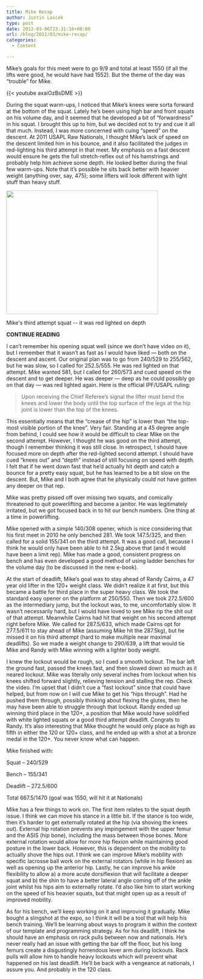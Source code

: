 ```yaml
---
title: Mike Recap
author: Justin Lascek
type: post
date: 2012-03-06T23:31:16+00:00
url: /blog/2012/03/mike-recap/
categories:
  - Content

---
```

Mike&#8217;s goals for this meet were to go 9/9 and total at least 1550 (if all the lifts were good, he would have had 1552). But the theme of the day was &#8220;trouble&#8221; for Mike.
  


{{< youtube axaiOzBsDME >}}
  

  
During the squat warm-ups, I noticed that Mike&#8217;s knees were sorta forward at the bottom of the squat. Lately he&#8217;s been using high bar and front squats on his volume day, and it seemed that he developed a bit of &#8220;forwardness&#8221; in his squat. I brought this up to him, but we decided not to try and cue it all that much. Instead, I was more concerned with cuing &#8220;speed&#8221; on the descent. At 2011 USAPL Raw Nationals, I thought Mike&#8217;s lack of speed on the descent limited him in his bounce, and it also facilitated the judges in red-lighting his third attempt in that meet. My emphasis on a fast descent would ensure he gets the full stretch-reflex out of his hamstrings and probably help him achieve some depth. He looked better during the final few warm-ups. Note that it&#8217;s possible he sits back better with heavier weight (anything over, say, 475); some lifters will look different with light stuff than heavy stuff.
  

  


<div id="attachment_6497" style="width: 410px" class="wp-caption aligncenter">
  <a href="/2012/03/mike3rdsmall.jpg"><img aria-describedby="caption-attachment-6497" data-attachment-id="6497" data-permalink="/blog/2012/03/mike-recap/mike3rdsmall/" data-orig-file="/2012/03/mike3rdsmall.jpg" data-orig-size="400,326" data-comments-opened="1" data-image-meta="{&quot;aperture&quot;:&quot;0&quot;,&quot;credit&quot;:&quot;&quot;,&quot;camera&quot;:&quot;&quot;,&quot;caption&quot;:&quot;&quot;,&quot;created_timestamp&quot;:&quot;0&quot;,&quot;copyright&quot;:&quot;&quot;,&quot;focal_length&quot;:&quot;0&quot;,&quot;iso&quot;:&quot;0&quot;,&quot;shutter_speed&quot;:&quot;0&quot;,&quot;title&quot;:&quot;&quot;}" data-image-title="mike3rdsmall" data-image-description="" data-medium-file="/2012/03/mike3rdsmall.jpg" data-large-file="/2012/03/mike3rdsmall.jpg" src="/2012/03/mike3rdsmall.jpg" alt="" title="mike3rdsmall" width="400" height="326" class="size-full wp-image-6497" /></a>
  
  <p id="caption-attachment-6497" class="wp-caption-text">
    Mike's third attempt squat -- it was red lighted on depth
  </p>
</div>


  

  
**CONTINUE READING <!--more-->**


  

  
I can&#8217;t remember his opening squat well (since we don&#8217;t have video on it), but I remember that it wasn&#8217;t as fast as I would have liked &#8212; both on the descent and ascent. Our original plan was to go from 240/529 to 255/562, but he was slow, so I called for 252.5/555. He was red lighted on that attempt. Mike wanted 581, but I called for 260/573 and cued speed on the descent and to get deeper. He was deeper &#8212; deep as he could possibly go on that day &#8212; was red lighted again. Here is the official IPF/USAPL ruling: 

> Upon receiving the Chief Referee’s signal the lifter must bend the knees and lower the body until the top surface of the legs at the hip joint is lower than the top of the knees. 

This essentially means that the &#8220;crease of the hip&#8221; is lower than &#8220;the top-most visible portion of the knee&#8221;. Very fair. Standing at a 45 degree angle from behind, I could see how it would be difficult to clear Mike on the second attempt. However, I thought he was good on the third attempt, though I remember thinking it was still close. In retrospect, I should have focused more on depth after the red-lighted second attempt. I should have cued &#8220;knees out&#8221; and &#8220;depth&#8221; instead of still focusing on speed with depth. I felt that if he went down fast that he&#8217;d actually hit depth and catch a bounce for a pretty easy squat, but he has learned to be a bit slow on the descent. But, Mike and I both agree that he physically could not have gotten any deeper on that rep.
  

  
Mike was pretty pissed off over missing two squats, and comically threatened to quit powerlifting and become a janitor. He was legitimately irritated, but we got focused back in to hit our bench numbers. One thing at a time in powerlifting.
  

  
Mike opened with a simple 140/308 opener, which is nice considering that his first meet in 2010 he only benched 281. We took 147.5/325, and then called for a solid 155/341 on the third attempt. It was a good call, because I think he would only have been able to hit 2.5kg above that (and it would have been a limit rep). Mike has made a good, consistent progress on bench and has even developed a good method of using ladder benches for the volume day (to be discussed in the new e-book).
  
   

  
At the start of deadlift, Mike&#8217;s goal was to stay ahead of Randy Cairns, a 47 year old lifter in the 120+ weight class. We didn&#8217;t realize it at first, but this became a battle for third place in the super heavy class. We took the standard easy opener on the platform at 250/550. Then we took 272.5/600 as the intermediary jump, but the lockout was, to me, uncomfortably slow. It wasn&#8217;t necessarily hard, but I would have loved to see Mike rip the shit out of that attempt. Meanwhile Cairns had hit that weight on his second attempt right before Mike. We called for 287.5/633, which made Cairns opt for 277.5/611 to stay ahead of Mike (assuming Mike hit the 287.5kg), but he missed it on his third attempt (hard to make multiple near maximal deadlifts). So we made a weight change to 290/639, a lift that would tie Mike and Randy with Mike winning with a lighter body weight.
  

  
I knew the lockout would be rough, so I cued a smooth lockout. The bar left the ground fast, passed the knees fast, and then slowed down so much as it neared lockout. Mike was literally only several inches from lockout when his knees shifted forward slightly, relieving tension and stalling the rep. Check the video. I&#8217;m upset that I didn&#8217;t cue a &#8220;fast lockout&#8221; since that could have helped, but from now on I will cue Mike to get his &#8220;hips through&#8221;. Had he pushed them through, possibly thinking about flexing the glutes, then he may have been able to struggle through that lockout. Randy ended up winning third place in the 120+, a position that Mike would have solidified with white lighted squats or a good third attempt deadlift. Congrats to Randy. It&#8217;s also interesting that Mike thought he would only place as high as fifth in either the 120 or 120+ class, and he ended up with a shot at a bronze medal in the 120+. You never know what can happen.
  

  
Mike finished with:
  
Squat &#8211; 240/529
  
Bench &#8211; 155/341
  
Deadlift &#8211; 272.5/600
  
Total 667.5/1470 (goal was 1550, will hit it at Nationals)
  

  
Mike has a few things to work on. The first item relates to the squat depth issue. I think we can move his stance in a little bit. If the stance is too wide, then it&#8217;s harder to get externally rotated at the hip (via shoving the knees out). External hip rotation prevents any impingement with the upper femur and the ASIS (hip bone), including the mass between those bones. More external rotation would allow for more hip flexion while maintaining good posture in the lower back. However, this is dependent on the mobility to actually shove the hips out. I think we can improve Mike&#8217;s mobility with specific lacrosse ball work on the external rotators (while in hip flexion) as well as opening up the anterior hip. Lastly, he can improve his ankle flexibility to allow a) a more acute dorsiflexion that will facilitate a deeper squat and b) the shin to have a better lateral angle coming off of the ankle joint whilst his hips aim to externally rotate. I&#8217;d also like him to start working on the speed of his heavier squats, but that might open up as a result of improved mobility.
  

  
As for his bench, we&#8217;ll keep working on it and improving it gradually. Mike bought a slingshot at the expo, so I think it will be a tool that will help his bench training. We&#8217;ll be learning about ways to program it within the context of our template and programming strategy. As for his deadlift, I think he should have an emphasis on rack pulls between now and nationals. He&#8217;s never really had an issue with getting the bar off the floor, but his long femurs create a disgustingly horrendous lever arm during lockouts. Rack pulls will allow him to handle heavy lockouts which will prevent what happened on his last deadlift. He&#8217;ll be back with a vengeance at nationals, I assure you. And probably in the 120 class.
